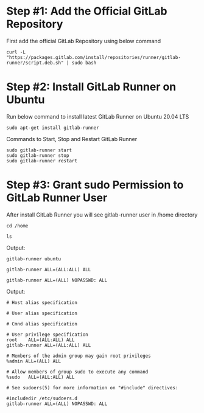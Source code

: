 # Step #1: Add the Official GitLab Repository
First add the official GitLab Repository using below command
```
curl -L "https://packages.gitlab.com/install/repositories/runner/gitlab-runner/script.deb.sh" | sudo bash
```

# Step #2: Install GitLab Runner on Ubuntu
Run below command to install latest GitLab Runner on Ubuntu 20.04 LTS
```
sudo apt-get install gitlab-runner
```

Commands to Start, Stop and Restart GitLab Runner

```
sudo gitlab-runner start
sudo gitlab-runner stop
sudo gitlab-runner restart
```

# Step #3: Grant sudo Permission to GitLab Runner User
After install GitLab Runner you will see gitlab-runner user in /home directory

```
cd /home
```
```
ls
```

Output:
```
gitlab-runner ubuntu
```

```
gitlab-runner ALL=(ALL:ALL) ALL
```
```
gitlab-runner ALL=(ALL) NOPASSWD: ALL 
```

Output:
```
# Host alias specification

# User alias specification

# Cmnd alias specification

# User privilege specification
root    ALL=(ALL:ALL) ALL
gitlab-runner ALL=(ALL:ALL) ALL

# Members of the admin group may gain root privileges
%admin ALL=(ALL) ALL

# Allow members of group sudo to execute any command
%sudo   ALL=(ALL:ALL) ALL

# See sudoers(5) for more information on "#include" directives:

#includedir /etc/sudoers.d
gitlab-runner ALL=(ALL) NOPASSWD: ALL
```


